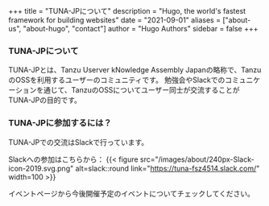 +++
title = "TUNA-JPについて"
description = "Hugo, the world's fastest framework for building websites"
date = "2021-09-01"
aliases = ["about-us", "about-hugo", "contact"]
author = "Hugo Authors"
sidebar = false
+++

###  TUNA-JPについて
TUNA-JPとは、Tanzu Userver kNowledge Assembly Japanの略称で、TanzuのOSSを利用するユーザーのコミュニティです。
勉強会やSlackでのコミュニケーションを通じて、TanzuのOSSについてユーザー同士が交流することがTUNA-JPの目的です。

### TUNA-JPに参加するには？
TUNA-JPでの交流はSlackで行っています。

Slackへの参加はこちらから：
{{< figure src="/images/about/240px-Slack-icon-2019.svg.png" alt=slack::round link="https://tuna-fsz4514.slack.com/" width=100 >}}

イベントページから今後開催予定のイベントについてチェックしてください。

